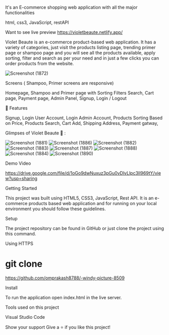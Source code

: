
It's an E-commerce shopping web application with all the major functionalities

html,
css3,
JavaScript,
restAPI

Want to see live preview https://violetbeaute.netlify.app/

Violet Beaute is an e-commerce product-based web application. It has a variety of categories, just visit the products listing page, trending primer page or shampoo page and you will see all the products available, apply sorting, filter and search as per your need and in just a few clicks you can order products from the website.

![Screenshot (1872)](https://github.com/omprakash8788/-windy-picture-8509/assets/73363392/afd32d66-2e47-482a-b3a8-91db79e8774d)


Screens ( Shampoo, Primer screens are responsive)

Homepage,
 Shampoo and Primer page with Sorting Filters Search,
 Cart page,
 Payment page,
 Admin Panel,
 Signup, Login / Logout


🚀 Features

Signup, Login User Account,
 Login Admin Account,
 Products Sorting Based on Price,
 Products Search,
 Cart Add,
 Shipping Address,
 Payment gatway,


Glimpses of Violet Beaute 🙈 :

![Screenshot (1881)](https://github.com/omprakash8788/-windy-picture-8509/assets/73363392/605855a0-88de-4697-b93c-7e79b3784e12)
![Screenshot (1886)](https://github.com/omprakash8788/-windy-picture-8509/assets/73363392/4cf622ee-4892-484e-ae18-9ddb2e1aafb6)
![Screenshot (1882)](https://github.com/omprakash8788/-windy-picture-8509/assets/73363392/cd468f5f-aa80-4a99-a129-6b0b2cbefac4)
![Screenshot (1883)](https://github.com/omprakash8788/-windy-picture-8509/assets/73363392/b7bb7a1e-cf8c-4c93-b380-d5d1e1c2323c)
![Screenshot (1887)](https://github.com/omprakash8788/-windy-picture-8509/assets/73363392/6bc91a87-0b2d-466d-b160-7f9b9126c331)
![Screenshot (1888)](https://github.com/omprakash8788/-windy-picture-8509/assets/73363392/9b2f4e20-7170-4fde-a7ad-20579088adfa)
![Screenshot (1884)](https://github.com/omprakash8788/-windy-picture-8509/assets/73363392/f9424524-194d-4bef-becd-c5512ca7939a)
![Screenshot (1890)](https://github.com/omprakash8788/-windy-picture-8509/assets/73363392/591ac478-e220-4768-bcf3-feeb738b1c0c)



Demo Video

https://drive.google.com/file/d/1oGo9dwNuxuz3pGu0vDlvLlpc3lI969tY/view?usp=sharing

Getting Started

This project was built using HTML5, CSS3, JavaScript, Rest API. It is an e-commerce products based web application and for running on your local environment you should follow these guidelines.

Setup

The project repository can be found in GitHub or just clone the project using this command.

Using HTTPS

# git clone 

https://github.com/omprakash8788/-windy-picture-8509

Install

To run the application open index.html in the live server.

Tools used on this project

Visual Studio Code

Show your support
Give a ⭐️ if you like this project!
